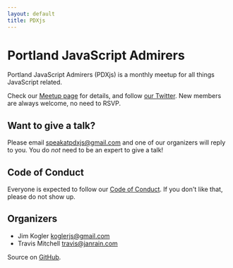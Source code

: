 ```yaml
---
layout: default
title: PDXjs
---
```


# Portland JavaScript Admirers

Portland JavaScript Admirers (PDXjs) is a monthly meetup for all things JavaScript related.

Check our [Meetup page][1] for details, and follow [our Twitter][2]. New members are always welcome, no need to RSVP.

## Want to give a talk?

Please email <speakatpdxjs@gmail.com> and one of our organizers will reply to you. You do *not* need to be an expert to give a talk!

## Code of Conduct

Everyone is expected to follow our [Code of Conduct][5]. If you don't like that, please do not show up.

## Organizers

* Jim Kogler <koglerjs@gmail.com>
* Travis Mitchell <travis@janrain.com>

Source on [GitHub][4].

[1]: http://www.meetup.com/Portland-JavaScript-Admirers/
[2]: https://twitter.com/pdxjs
[3]: https://pdxjs.slack.com/
[4]: https://github.com/pdxjs/pdxjs.github.com
[5]: code-of-conduct
